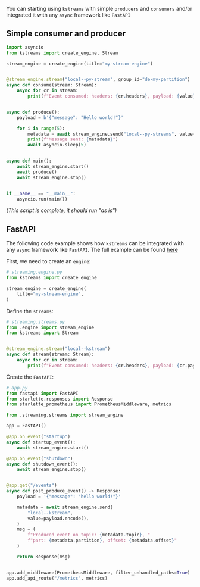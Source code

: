 You can starting using `kstreams` with simple `producers` and `consumers` and/or integrated it with any `async` framework like `FastAPI`

## Simple consumer and producer

```python title="Simple use case"
import asyncio
from kstreams import create_engine, Stream

stream_engine = create_engine(title="my-stream-engine")


@stream_engine.stream("local--py-stream", group_id="de-my-partition")
async def consume(stream: Stream):
    async for cr in stream:
        print(f"Event consumed: headers: {cr.headers}, payload: {value}")


async def produce():
    payload = b'{"message": "Hello world!"}'

    for i in range(5):
        metadata = await stream_engine.send("local--py-streams", value=payload, key="1")
        print(f"Message sent: {metadata}")
        await asyncio.sleep(5)


async def main():
    await stream_engine.start()
    await produce()
    await stream_engine.stop()


if __name__ == "__main__":
    asyncio.run(main())
```

*(This script is complete, it should run "as is")*

## FastAPI

The following code example shows how `kstreams` can be integrated with any `async` framework like `FastAPI`. The full example can be found [here](https://github.com/kpn/kstreams/tree/master/examples/fastapi-example)


First, we need to create an `engine`:

```python title="Create the StreamEngine"
# streaming.engine.py
from kstreams import create_engine

stream_engine = create_engine(
    title="my-stream-engine",
)
```

Define the `streams`:

```python title="Application stream"
# streaming.streams.py
from .engine import stream_engine
from kstreams import Stream


@stream_engine.stream("local--kstream")
async def stream(stream: Stream):
    async for cr in stream:
        print(f"Event consumed: headers: {cr.headers}, payload: {cr.payload}")
```

Create the `FastAPI`:

```python title="FastAPI"
# app.py
from fastapi import FastAPI
from starlette.responses import Response
from starlette_prometheus import PrometheusMiddleware, metrics

from .streaming.streams import stream_engine

app = FastAPI()

@app.on_event("startup")
async def startup_event():
    await stream_engine.start()

@app.on_event("shutdown")
async def shutdown_event():
    await stream_engine.stop()


@app.get("/events")
async def post_produce_event() -> Response:
    payload = '{"message": "hello world!"}'

    metadata = await stream_engine.send(
        "local--kstream",
        value=payload.encode(),
    )
    msg = (
        f"Produced event on topic: {metadata.topic}, "
        f"part: {metadata.partition}, offset: {metadata.offset}"
    )

    return Response(msg)


app.add_middleware(PrometheusMiddleware, filter_unhandled_paths=True)
app.add_api_route("/metrics", metrics)
```
